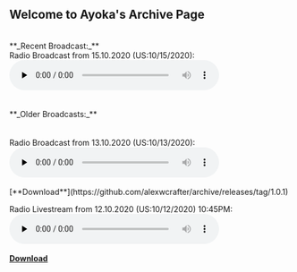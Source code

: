 ## Welcome to Ayoka's Archive Page
<br>
**_Recent Broadcast:_** <br>
Radio Broadcast from 15.10.2020 (US:10/15/2020):
<audio controls preload="none" style=" width:375px;">
	<source src="https://github.com/alexwcrafter/archive/releases/download/1.0.2/2020-10-15_20h17m10s.mp3" type="audio/mpeg">
	Your browser does not support the audio element.
</audio><br />
<br>
<br>
**_Older Broadcasts:_** <br>
<br>
<br>
Radio Broadcast from 13.10.2020 (US:10/13/2020):
<audio controls preload="none" style=" width:375px;">
	<source src="https://github.com/alexwcrafter/archive/releases/download/1.0.1/2020-10-13_21h15m39s.mp3" type="audio/mpeg">
	Your browser does not support the audio element.
</audio><br />
<br>
[**Download**](https://github.com/alexwcrafter/archive/releases/tag/1.0.1)
<br>

Radio Livestream from 12.10.2020 (US:10/12/2020) 10:45PM:
<audio controls preload="none" style=" width:375px;">
	<source src="https://github.com/alexwcrafter/archive/releases/download/1.0.0/2020-10-12_22h40m25s.mp3" type="audio/mpeg">
	Your browser does not support the audio element.
</audio><br />
<br>
[**Download**](https://github.com/alexwcrafter/archive/releases/tag/1.0.0)
